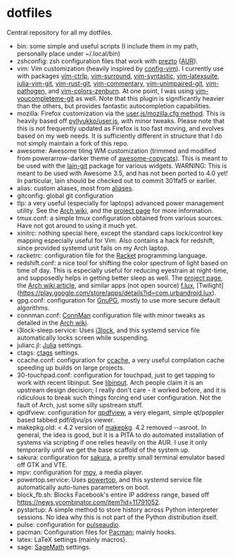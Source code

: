 dotfiles
========

Central repository for all my dotfiles.

* bin: some simple and useful scripts (I include them in my path, personally place under ~/.local/bin)
* zshconfig: zsh configuration files that work with [prezto](https://github.com/sorin-ionescu/prezto) ([AUR](https://aur.archlinux.org/packages/prezto-git)).
* vim: Vim customization (heavily inspired by [config-vim](https://github.com/mattjj/config-vim)).
I currently use with packages [vim-ctrlp](https://www.archlinux.org/packages/community/any/vim-ctrlp), [vim-surround](https://www.archlinux.org/packages/community/any/vim-surround), [vim-syntastic](https://www.archlinux.org/packages/community/any/vim-syntastic), [vim-latexsuite](https://www.archlinux.org/packages/community/any/vim-latexsuite), [julia-vim-git](https://aur.archlinux.org/packages/julia-vim-git), [vim-rust-git](https://aur.archlinux.org/packages/vim-rust-git), [vim-commentary](https://aur.archlinux.org/packages/vim-commentary), [vim-unimpaired-git](https://aur.archlinux.org/packages/vim-unimpaired-git), [vim-pathogen](https://aur.archlinux.org/packages/vim-pathogen), and [vim-colors-zenburn](https://aur.archlinux.org/packages/vim-colors-zenburn).
At one point, I was using [vim-youcompleteme-git](https://aur.archlinux.org/packages/vim-youcompleteme-git) as well. Note that this plugin is significantly heavier than the others, but provides fantastic autocompletion capabilities.
* mozilla: Firefox customization via the [user.js/mozilla.cfg method](https://wiki.archlinux.org/index.php/Firefox). This is heavily based off [pyllyukko/user.js](https://github.com/pyllyukko/user.js), with minor tweaks. Please note that this is not frequently updated as Firefox is too fast moving, and evolves based on my web needs. It is sufficiently different in structure that I do not simply maintain a fork of this repo.
* awesome: Awesome tiling WM customization (trimmed and modified from powerarrow-darker theme of [awesome-copycats](https://github.com/copycat-killer/awesome-copycats)).
This is meant to be used with the [lain-git](https://aur.archlinux.org/packages/lain-git) package for various widgets.
WARNING: This is meant to be used with Awesome 3.5, and has not been ported to 4.0 yet!
In particular, lain should be checked out to commit 301faf5 or earlier.
* alias: custom aliases, most from [aliases](https://gist.github.com/anonymous/a9055e30f97bd19645c2).
* gitconfig: global git configuration
* tlp: a very useful (especially for laptops) advanced power management utility. See the [Arch wiki](https://wiki.archlinux.org/index.php/TLP), and the [project page](http://linrunner.de/en/tlp/tlp.html) for more information.
* tmux.conf: a simple tmux configuration obtained from various sources. Have not got around to using it much yet.
* xinitrc: nothing special here, except the standard caps lock/control key mapping especially useful for Vim. Also contains a hack for redshift, since provided systemd unit fails on my Arch laptop.
* racketrc: configuration file for the [Racket](http://racket-lang.org/) programming language.
* redshift.conf: a nice tool for shifting the color spectrum of light based on time of day. This is especially useful for reducing eyestrain at night-time, and supposedly helps in getting better sleep as well. The [project page](https://github.com/jonls/redshift), the [Arch wiki article](https://wiki.archlinux.org/index.php/Redshift), and similar apps (not open source) [f.lux](https://justgetflux.com), [Twilight] (https://play.google.com/store/apps/details?id=com.urbandroid.lux).
* gpg.conf: configuration for [GnuPG](https://gnupg.org), mostly to use more secure default algorithms.
* connman.conf: [ConnMan](https://01.org/connman) configuration file with minor tweaks as detailed in the [Arch wiki](https://wiki.archlinux.org/index.php/Connman).
* i3lock-sleep.service: Uses [i3lock](https://github.com/popoffka/i3lock), and this systemd service file automatically locks screen while suspending.
* juliarc.jl: [Julia](https://julialang.org) settings.
* ctags: [ctags](https://en.wikipedia.org/wiki/Ctags) settings.
* ccache.conf: configuration for [ccache](https://ccache.samba.org), a very useful compilation cache speeding up builds on large projects.
* 30-touchpad.conf: configuration for touchpad, just to get tapping to work with recent libinput. See [libinput](https://wiki.archlinux.org/index.php/Libinput). Arch people claim it is an upstream design decision; I really don't care - it worked before, and it is ridiculous to break such things forcing end user configuration. Not the fault of Arch, just some silly upstream stuff.
* qpdfview: configuration for [qpdfview](https://launchpad.net/qpdfview), a very elegant, simple qt/poppler based tabbed pdf/djvu/ps viewer.
* makepkg.old: < 4.2 version of [makepkg](https://wiki.archlinux.org/index.php/Makepkg). 4.2 removed --asroot. In general, the idea is good, but it is a PITA to do automated installation of systems via scripting if one relies heavily on the AUR. I use it only temporarily until we get the base scaffold of the system up.
* sakura: configuration for [sakura](https://launchpad.net/sakura), a pretty small terminal emulator based off GTK and VTE.
* mpv: configuration for [mpv](https://mpv.io/), a media player.
* powertop.service: Uses [powertop](https://01.org/powertop), and this systemd service file automatically auto-tunes parameters on boot.
* block_fb.sh: Blocks Facebook's entire IP address range, based off https://news.ycombinator.com/item?id=11791052.
* pystartup: A simple method to store history across Python interpreter sessions. No idea why this is not part of the Python distribution itself.
* pulse: configuration for [pulseaudio](https://www.freedesktop.org/wiki/Software/PulseAudio/).
* pacman: Configuration files for [Pacman](https://www.archlinux.org/pacman/); mainly hooks.
* latex: LaTeX settings (mainly macros).
* sage: [SageMath](https://www.sagemath.org/) settings.

